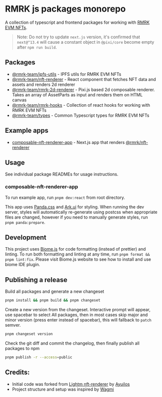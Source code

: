# RMRK js packages monorepo

A collection of typescript and frontend packages for working with [RMRK EVM NFTs](https://https://evm.rmrk.app).

> Note: Do not try to update `next.js` version, it's confirmed that `next@^13.4` will cause a constant object in `@pixi/core` become empty after `npm run build`.


## Packages

- [@rmrk-team/ipfs-utils](./packages/ipfs-utils) - IPFS utils for RMRK EVM NFTs
- [@rmrk-team/nft-renderer](./packages/nft-renderer) - React component that fetches NFT data and assets and renders 2d renderer
- [@rmrk-team/rmrk-2d-renderer](./packages/rmrk-2d-renderer) - Pixi.js based 2d composable renderer. Takes an array of AssetParts as input and renders them on HTML canvas
- [@rmrk-team/rmrk-hooks](./packages/rmrk-hooks) - Collection of react hooks for working with RMRK EVM NFTs
- [@rmrk-team/types](./packages/types) - Common Typescript types for RMRK EVM NFTs

## Example apps

- [composable-nft-renderer-app](./apps/composable-nft-renderer-app) - Next.js app that renders [@rmrk/nft-renderer](./packages/nft-renderer)


## Usage
See individual package READMEs for usage instructions.

### composable-nft-renderer-app
To run example app, run `pnpm dev:react` from root directory.

This app uses [Panda.css](https://panda-css.com) and [Ark.ui](https://ark-ui.com) for styling. When running the dev server, styles will automatically re-generate using postcss when appropriate files are changed, however if you need to manually generate styles, run `pnpm panda:prepare`.

## Development

This project uses [Biome.js](https://biomejs.dev) for code formatting (instead of prettier) and linting. To run both formatting and linting at any time, run `pnpm format && pnpm lint:fix`. Please visit Biome.js website to see how to install and use biome IDE plugin.

## Publishing a release

Build all packages and generate a new changeset
```bash
pnpm install && pnpm build && pnpm changeset
 ```

Create a new version from the changeset. Interactive prompt will appear, use spacebar to select All packages, then in most cases skip major and minor version (press enter instead of spacebar), this will fallback to `patch` semver.
```bash
pnpm changeset version
```

Check the git diff and commit the changelog, then finally publish all packages to npm
```bash
pnpm publish -r --access=public
```


## Credits:

- Initial code was forked from [Lightm nft-renderer](https://github.com/LightmNFT/nft-renderer) by [Ayuilos](https://github.com/Ayuilos)
- Project structure and setup was inspired by [Wagmi](https://github.com/wevm/wagmi)
